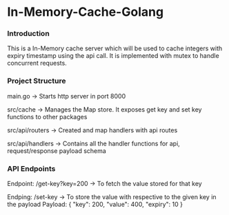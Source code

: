 # In-Memory-Cache-Golang

### Introduction

This is a In-Memory cache server which will be used to cache integers with expiry timestamp using the api call. It is implemented with mutex to handle concurrent requests.


### Project Structure

main.go -> Starts http server in port 8000

src/cache -> Manages the Map store. It exposes get key and set key functions to other packages

src/api/routers -> Created and map handlers with api routes

src/api/handlers -> Contains all the handler functions for api, request/response payload schema


### API Endpoints

Endpoint: /get-key?key=200  -> To fetch the value stored for that key

Endping: /set-key -> To store the value with respective to the given key in the payload
Payload:
{
    "key": 200,
    "value": 400,
    "expiry": 10
}
